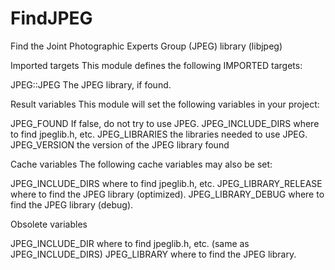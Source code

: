   

# FindJPEG  
Find the Joint Photographic Experts Group (JPEG) library (libjpeg)  


Imported targets
This module defines the following IMPORTED targets:

JPEG::JPEG
The JPEG library, if found.

  


Result variables
This module will set the following variables in your project:

JPEG_FOUND
If false, do not try to use JPEG.
JPEG_INCLUDE_DIRS
where to find jpeglib.h, etc.
JPEG_LIBRARIES
the libraries needed to use JPEG.
JPEG_VERSION
the version of the JPEG library found

  


Cache variables
The following cache variables may also be set:

JPEG_INCLUDE_DIRS
where to find jpeglib.h, etc.
JPEG_LIBRARY_RELEASE
where to find the JPEG library (optimized).
JPEG_LIBRARY_DEBUG
where to find the JPEG library (debug).

  


Obsolete variables

JPEG_INCLUDE_DIR
where to find jpeglib.h, etc. (same as JPEG_INCLUDE_DIRS)
JPEG_LIBRARY
where to find the JPEG library.

  

